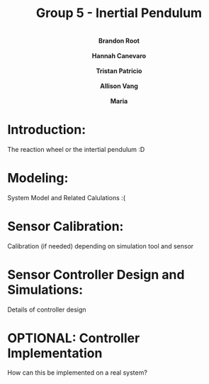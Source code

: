 # <div align="center">Group 5 - Inertial Pendulum </div>

#### <div align="center"><br>Brandon Root</br><br>Hannah Canevaro</br><br>Tristan Patricio</br><br>Allison Vang</br><br>Maria</br></div>

<div style="page-break-after: always;"></div>

# <b>Introduction:</b>

The reaction wheel or the intertial pendulum :D

<div style="page-break-after: always;"></div>

# <b>Modeling:</b>

System Model and Related Calulations :(

<div style="page-break-after: always;"></div>

# <b>Sensor Calibration:</b>

Calibration (if needed) depending on simulation tool and sensor

<div style="page-break-after: always;"></div>

# <b>Sensor Controller Design and Simulations:</b>

Details of controller design

<div style="page-break-after: always;"></div>

# <b>OPTIONAL: Controller Implementation</b>

How can this be implemented on a real system?
